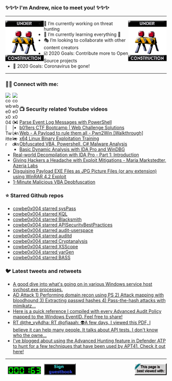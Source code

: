### ✨✨✨ I'm Andrew, nice to meet you! ✨✨✨

---
<img align="left" width="120px" src="https://raw.githubusercontent.com/cowbe0x004/cowbe0x004/master/images/image004.gif" />
<img align="right" width="120px" src="https://raw.githubusercontent.com/cowbe0x004/cowbe0x004/master/images/image004.gif" />

- 📖 I’m currently working on threat hunting
- 📘 I’m currently learning everything 🤣
- 🎭 I’m looking to collaborate with other content creators
- ☑️ 2020 Goals: Contribute more to Open Source projects
- 🦠 2020 Goals: Coronavirus be gone!

---

### 🤝🏽 Connect with me:
[<img align="left" alt="cowbe0x004 | Twitter" width="22px" src="https://cdn.jsdelivr.net/npm/simple-icons@v3/icons/twitter.svg" />][twitter]
[<img align="left" alt="cowbe0x004 | LinkedIn" width="22px" src="https://cdn.jsdelivr.net/npm/simple-icons@v3/icons/linkedin.svg" />][linkedin]

<!--
[<img align="left" alt="cowbe0x004.com" width="22px" src="https://raw.githubusercontent.com/iconic/open-iconic/master/svg/globe.svg" />][website]
[<img align="left" alt="cowbe0x004 | YouTube" width="22px" src="https://cdn.jsdelivr.net/npm/simple-icons@v3/icons/youtube.svg" />][youtube]
[<img align="left" alt="cowbe0x004 | Instagram" width="22px" src="https://cdn.jsdelivr.net/npm/simple-icons@v3/icons/instagram.svg" />][instagram]
-->

<br />

### 📺 Security related Youtube videos
<!-- YOUTUBE:START -->
- [Parse Event Log Messages with PowerShell](https://www.youtube.com/watch?v=-x4FxrBD5pE)
- [b01lers CTF Bootcamp | Web Challenge Solutions](https://www.youtube.com/watch?v=dGhvlmRjzv8)
- [Web - A Payload to rule them all - Pwn2Win [Walkthrough]](https://www.youtube.com/watch?v=EXnq1JSa6zY)
- [x64 Linux Binary Exploitation Training](https://www.youtube.com/watch?v=gxU3e7GbC-M)
- [Obfuscated VBA, Powershell, C# Malware Analysis](https://www.youtube.com/watch?v=DokP5Y88zjY)
- [Basic Dynamic Analysis with IDA Pro and WinDBG](https://www.youtube.com/watch?v=_ACDiW2I4ns)
- [Real-world Decompilation with IDA Pro - Part 1: Introduction](https://www.youtube.com/watch?v=vb18UVF4a_o)
- [Giving Hackers a Headache with Exploit Mitigations - Maria Markstedter, Azeria Labs](https://www.youtube.com/watch?v=riQ-WyYrxh4)
- [Disguising Payload EXE Files as JPG Picture Files (or any extension) using WinRAR 4.2 Exploit](https://www.youtube.com/watch?v=ARRI4ZVHz5E)
- [1-Minute Malicious VBA Deobfuscation](https://www.youtube.com/watch?v=K6oWLWhU8V4)
<!-- YOUTUBE:END -->

### ⭐ Starred Github repos
<!-- GITHUB_STAR:START -->
- [cowbe0x004 starred sysPass](https://github.com/nuxsmin/sysPass)
- [cowbe0x004 starred KQL](https://github.com/DebugPrivilege/KQL)
- [cowbe0x004 starred Blacksmith](https://github.com/OTRF/Blacksmith)
- [cowbe0x004 starred APISecurityBestPractices](https://github.com/GitGuardian/APISecurityBestPractices)
- [cowbe0x004 starred audit-userspace](https://github.com/linux-audit/audit-userspace)
- [cowbe0x004 starred auditd](https://github.com/Neo23x0/auditd)
- [cowbe0x004 starred Cryptanalysis](https://github.com/mindcrypt/Cryptanalysis)
- [cowbe0x004 starred XSScope](https://github.com/kleiton0x00/XSScope)
- [cowbe0x004 starred yarGen](https://github.com/Neo23x0/yarGen)
- [cowbe0x004 starred BASS](https://github.com/Cisco-Talos/BASS)
<!-- GITHUB_STAR:END -->

### 🐦 Latest tweets and retweets
<!-- TWEETS:START -->
- [A good dive into what's going on in various Windows service host svchost.exe processes.](https://twitter.com/dragosr/status/1310432810520293379)
- [AD Attack 1) Performing domain recon using PS  2) Attack mapping with bloodhound  3) Extracting passwd hashes   4) Pass-the-hash attacks with mimikatz...](https://twitter.com/CyberWarship/status/1309127376283013120)
- [Here is a quick reference I compiled with every Advanced Audit Policy mapped to the Windows EventID. Feel free to share!](https://twitter.com/Ben0xA/status/1308455521385615360)
- [RT @the_vyAdha: RT @ofjaaah: 👽A few days, I viewed this PDF, I believe it can help many people. It talks about API tests. I don't know who the owne...](https://twitter.com/infosecsanyam/status/1307576619901554688)
- [I've blogged about using the Advanced Hunting feature in Defender ATP to hunt for a few techniques that have been used by APT41. Check it out here!](https://twitter.com/DebugPrivilege/status/1306894984923275264)
<!-- TWEETS:END -->

---

[<img align="left" width="120px" src="https://raw.githubusercontent.com/cowbe0x004/cowbe0x004/master/images/visitors.gif" />][visitor]
[<img align="left" alt="Sign My Guestbook" width="100px" src="https://raw.githubusercontent.com/cowbe0x004/cowbe0x004/master/images/sign_guest_book.gif" />][guestbook]
[<img align="right" width="100px" src="https://raw.githubusercontent.com/cowbe0x004/cowbe0x004/master/images/netscape.gif" />][netscape]


[website]: https://cowbe0x004.com
[twitter]: https://twitter.com/cowbe0x004
[youtube]: https://youtube.com/
[instagram]: https://instagram.com/
[linkedin]: https://www.linkedin.com/in/anhuang/
[guestbook]: https://github.com/cowbe0x004/cowbe0x004/issues
[netscape]: https://github.com/cowbe0x004/cowbe0x004
[visitor]: https://github.com/cowbe0x004/cowbe0x004
